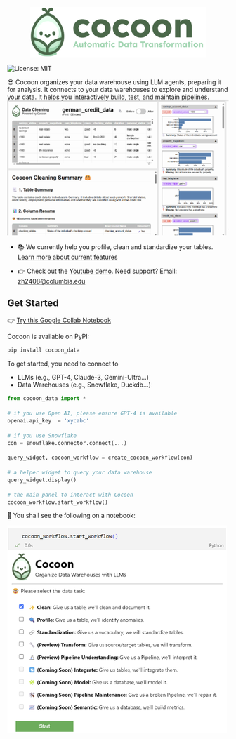 <div align="center">
  <img src="./images/cocoon_logo.png" alt="Cocoon Logo" width="400"/>
</div>

![License: MIT](https://img.shields.io/badge/License-MIT-yellow.svg)

😎 Cocoon organizes your data warehouse using LLM agents, preparing it for analysis. It connects to your data warehouses to explore and understand your data. It helps you interactively build, test, and maintain pipelines.
<kbd>![](./images/clean_html.gif)</kbd>

- 📚 We currently help you profile, clean and standardize your tables. [Learn more about current features](https://cocoon-data-transformation.github.io/page/)

- 👉 Check out the [Youtube demo](https://youtu.be/d9BIEGD7xok). Need support? Email: zh2408@columbia.edu


## Get Started

👉 [Try this Google Collab Notebook](https://colab.research.google.com/github/Cocoon-Data-Transformation/cocoon/blob/main/demo/Cocoon_Stage_Demo.ipynb)

Cocoon is available on PyPI:

```bash
pip install cocoon_data
```

To get started, you need to connect to
- LLMs (e.g., GPT-4, Claude-3, Gemini-Ultra...) 
- Data Warehouses (e.g., Snowflake, Duckdb...)

```python
from cocoon_data import *

# if you use Open AI, please ensure GPT-4 is available
openai.api_key  = 'xycabc'

# if you use Snowflake
con = snowflake.connector.connect(...)

query_widget, cocoon_workflow = create_cocoon_workflow(con)

# a helper widget to query your data warehouse
query_widget.display()

# the main panel to interact with Cocoon
cocoon_workflow.start_workflow()
```

🎉 You shall see the following on a notebook:

<kbd><img src="./images/notebook.png" alt="" width="500"></kbd>
